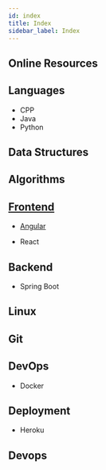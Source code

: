 ```yaml
---
id: index
title: Index
sidebar_label: Index
---
```


## Online Resources

## Languages

-   CPP
-   Java
-   Python

## Data Structures

## Algorithms

## [Frontend](frontend/frontend)

-   [Angular](frontend/angular/angular)

-   React

## Backend

-   Spring Boot

## Linux

## Git

## DevOps

-   Docker

## Deployment

-   Heroku

## Devops

